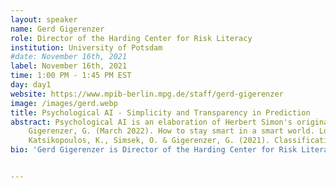 ```yaml
---
layout: speaker
name: Gerd Gigerenzer
role: Director of the Harding Center for Risk Literacy
institution: University of Potsdam
#date: November 16th, 2021
label: November 16th, 2021
time: 1:00 PM - 1:45 PM EST
day: day1
website: https://www.mpib-berlin.mpg.de/staff/gerd-gigerenzer
image: /images/gerd.webp
title: Psychological AI - Simplicity and Transparency in Prediction
abstract: Psychological AI is an elaboration of Herbert Simon's original vision of AI, where the "I" refers to human intelligence as simulated by a machine. By studying the heuristics that experts use and programming these into software, it aims to improve the ability of computers to perform cognitive tasks. I argue that psychological AI originally failed because Simon and others applied it to stable situations such as chess, whereas its promise lies in making predictions in unstable environments, similar to those in which the human mind evolved. I discuss cases where amazingly simple psychological heuristics make more accurate predictions than complex big data algorithms such as Google Flu Trends. These insights offer an alternative to current attempts at understandable AI, and can introduce beams of transparency into an ever-darkening black-box society.  
    Gigerenzer, G. (March 2022). How to stay smart in a smart world. London, Penguin.  
    Katsikopoulos, K., Simsek, O. & Gigerenzer, G. (2021). Classification in the wild. Cambridge, MA, MIT Press.
bio: 'Gerd Gigerenzer is Director of the Harding Center for Risk Literacy at the University of Potsdam, Faculty of Health Sciences Brandenburg and partner of Simply Rational - The Institute for Decisions. He is former Director of the Center for Adaptive Behavior and Cognition (ABC) at the Max Planck Institute for Human Development and at the Max Planck Institute for Psychological Research in Munich, Professor of Psychology at the University of Chicago and John M. Olin Distinguished Visiting Professor, School of Law at the University of Virginia. In addition, he is Member of the Berlin-Brandenburg Academy of Sciences, the German Academy of Sciences and Honorary Member of the American Academy of Arts and Sciences and the American Philosophical Society. He was awarded honorary doctorates from the University of Basel and the Open University of the Netherlands, and is Batten Fellow at the Darden Business School, University of Virginia. Awards for his work include the AAAS Prize for the best article in the behavioral sciences, the Association of American Publishers Prize for the best book in the social and behavioral sciences, the German Psychology Award, and the Communicator Award of the German Research Foundation. His award-winning popular books Calculated Risks, Gut Feelings: The Intelligence of the Unconscious, and Risk Savvy: How to Make Good Decisions have been translated into 21 languages. His academic books include Simple Heuristics That Make Us Smart, Rationality for Mortals, Simply Rational, and Bounded Rationality (with Reinhard Selten, a Nobel Laureate in economics). In Better Doctors, Better Patients, Better Decisions (with Sir Muir Gray) he shows how better informed doctors and patients can improve healthcare while reducing costs. Together with the Bank of England, he is working on the project “Simple heuristics for a safer world.” Gigerenzer has trained U.S. federal judges, German physicians, and top managers in decision making and understanding risks and uncertainties.'


---
```

